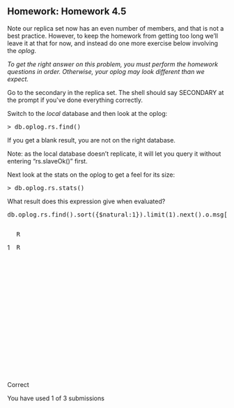 <div><h2 class="problem-header">
  Homework: Homework 4.5
</h2>

<section class="problem"><div><p>Note our replica set now has an even number of members, and that is not a best practice.  However, to keep the homework from getting too long we’ll leave it at that for now, and instead do one more exercise below involving the <i>oplog</i>.  </p><p><i>To get the right answer on this problem, you must perform the homework questions in order. Otherwise, your oplog may look different than we expect.</i></p><p>Go to the secondary in the replica set. The shell should say SECONDARY at the prompt if you've done everything correctly.</p><p>Switch to the <em>local</em> database and then look at the oplog:</p><pre>&gt; db.oplog.rs.find()
</pre><p>If you get a blank result, you are not on the right database.</p><p>Note: as the local database doesn’t replicate, it will let you query it without entering “rs.slaveOk()” first.</p><p>Next look at the stats on the oplog to get a feel for its size:</p><pre>&gt; db.oplog.rs.stats()
</pre><p>What result does this expression give when evaluated?</p><pre>db.oplog.rs.find().sort({$natural:1}).limit(1).next().o.msg[0]
</pre><span><section class="textbox" id="textbox_i4x-10gen-M102-problem-53825eb48bb48b1135b7167e_2_1"><div class="codeinput"><textarea id="input_i4x-10gen-M102-problem-53825eb48bb48b1135b7167e_2_1" name="input_i4x-10gen-M102-problem-53825eb48bb48b1135b7167e_2_1" cols="50" rows="4" style="display: none;">R</textarea><div class="CodeMirror cm-s-default CodeMirror-wrap"><div style="overflow: hidden; position: relative; width: 3px; height: 0px; top: 6px; left: 22px;"><textarea style="position: absolute; padding: 0px; width: 1px; height: 1em; outline: medium none; font-size: 4px;" wrap="off" autocorrect="off" autocapitalize="off" spellcheck="false" tabindex="0"></textarea></div><div class="CodeMirror-hscrollbar" style="left: 21px;"><div style="height: 1px;"></div></div><div class="CodeMirror-vscrollbar"><div style="width: 1px;"></div></div><div class="CodeMirror-scrollbar-filler"></div><div class="CodeMirror-gutter-filler"></div><div class="CodeMirror-scroll" tabindex="-1" draggable="true"><div class="CodeMirror-sizer" style="margin-left: 21px; min-height: 26px;"><div style="position: relative; top: 0px;"><div class="CodeMirror-lines"><div style="position: relative; outline: medium none;"><div class="CodeMirror-measure"><pre><span>R</span></pre></div><div style="position: relative; z-index: 1; display: none;"></div><div class="CodeMirror-code" style=""><div style="position: relative;"><div style="position: absolute; left: -21px;"><div class="CodeMirror-linenumber CodeMirror-gutter-elt" style="left: 0px; width: 12px;">1</div></div><pre>R</pre></div></div><div class="CodeMirror-cursor" style="left: 0px; top: 1px; height: 16px;">&nbsp;</div><div class="CodeMirror-cursor CodeMirror-secondarycursor" style="display: none;">&nbsp;</div></div></div></div></div><div style="position: absolute; height: 30px; width: 1px; top: 26px;"></div><div class="CodeMirror-gutters" style="height: 268px;"><div class="CodeMirror-gutter CodeMirror-linenumbers" style="width: 20px;"></div></div></div></div></div><div class="grader-status"><span id="status_i4x-10gen-M102-problem-53825eb48bb48b1135b7167e_2_1" class="correct">Correct</span><p class="debug"></p></div><span id="answer_i4x-10gen-M102-problem-53825eb48bb48b1135b7167e_2_1"></span><div class="external-grader-message">

  </div><script>
    // Note: We need to make the area follow the CodeMirror for this to work.
    $(function(){
      var cm = CodeMirror.fromTextArea(document.getElementById("input_i4x-10gen-M102-problem-53825eb48bb48b1135b7167e_2_1"), {
        lineNumbers: true,
        mode: "python",
        matchBrackets: true,
        lineWrapping: true,
        indentUnit: "4",
        tabSize: "4",
        indentWithTabs: false,
        extraKeys: {
            "Tab": function(cm) {
                cm.replaceSelection("    ", "end");
            }
        },
        smartIndent: false
      });
    });
  </script></section></span></div>

  <section class="action"><input type="hidden" value="Homework: Homework 4.5" name="problem_id"><section class="submission_feedback">
      You have used 1 of 3 submissions
    </section></section></section></div>
